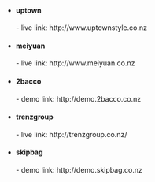 <ul>
  <li><h4>uptown</h4> - live link: http://www.uptownstyle.co.nz</li>
  <li><h4>meiyuan</h4> - live link: http://www.meiyuan.co.nz</li>
  <li><h4>2bacco</h4> - demo link: http://demo.2bacco.co.nz</li>
  <li><h4>trenzgroup</h4> - live link: http://trenzgroup.co.nz/</li>
  <li><h4>skipbag</h4> - demo link: http://demo.skipbag.co.nz</li>
</ul>
